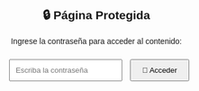 <!DOCTYPE html>
<html lang="es">
<head>
    <meta charset="UTF-8">
    <meta name="viewport" content="width=device-width, initial-scale=1.0">
    <title>Acceso Protegido</title>
    <style>
        body { font-family: Arial, sans-serif; text-align: center; margin-top: 50px; }
        input { padding: 10px; margin: 10px; }
        button { padding: 10px 20px; cursor: pointer; }
    </style>
    <script>
        function verificar() {
            var password = document.getElementById("password").value;
            if (password === "1234") {  // Reemplaza "1234" con la contraseña real
                window.location.href = "https://google.com";  // Reemplaza con tu enlace real
            } else {
                alert("❌ Contraseña incorrecta. Intenta de nuevo.");
            }
        }
    </script>
</head>
<body>
    <h2>🔒 Página Protegida</h2>
    <p>Ingrese la contraseña para acceder al contenido:</p>
    <input type="password" id="password" placeholder="Escriba la contraseña">
    <button onclick="verificar()">🔑 Acceder</button>
</body>
</html>
